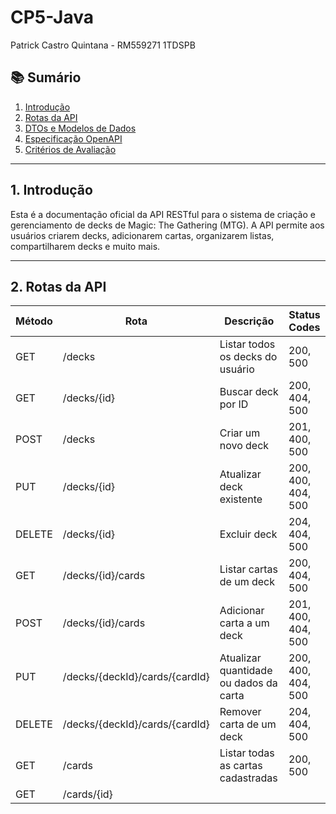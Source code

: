
# CP5-Java
Patrick Castro Quintana - RM559271 1TDSPB
## 📚 Sumário

1. [Introdução](#1-introdução)  
2. [Rotas da API](#2-rotas-da-api)  
3. [DTOs e Modelos de Dados](#3-dtos-e-modelos-de-dados)  
4. [Especificação OpenAPI](#4-especificação-openapi)  
5. [Critérios de Avaliação](#5-critérios-de-avaliação)

---

## 1. Introdução

Esta é a documentação oficial da API RESTful para o sistema de criação e gerenciamento de decks de Magic: The Gathering (MTG). A API permite aos usuários criarem decks, adicionarem cartas, organizarem listas, compartilharem decks e muito mais.

---

## 2. Rotas da API

| Método | Rota                           | Descrição                              | Status Codes       |
| ------ | ------------------------------ | -------------------------------------- | ------------------ |
| GET    | /decks                         | Listar todos os decks do usuário       | 200, 500           |
| GET    | /decks/{id}                    | Buscar deck por ID                     | 200, 404, 500      |
| POST   | /decks                         | Criar um novo deck                     | 201, 400, 500      |
| PUT    | /decks/{id}                    | Atualizar deck existente               | 200, 400, 404, 500 |
| DELETE | /decks/{id}                    | Excluir deck                           | 204, 404, 500      |
| GET    | /decks/{id}/cards              | Listar cartas de um deck               | 200, 404, 500      |
| POST   | /decks/{id}/cards              | Adicionar carta a um deck              | 201, 400, 404, 500 |
| PUT    | /decks/{deckId}/cards/{cardId} | Atualizar quantidade ou dados da carta | 200, 400, 404, 500 |
| DELETE | /decks/{deckId}/cards/{cardId} | Remover carta de um deck               | 204, 404, 500      |
| GET    | /cards                         | Listar todas as cartas cadastradas     | 200, 500           |
| GET    | /cards/{id}
